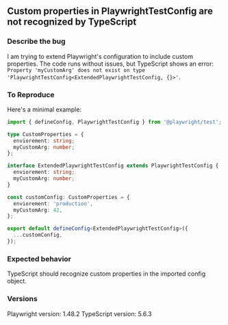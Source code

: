 ## Custom properties in PlaywrightTestConfig are not recognized by TypeScript

### Describe the bug

I am trying to extend Playwright's configuration to include custom properties. The code runs without issues, but TypeScript shows an error: `Property 'myCustomArg' does not exist on type 'PlaywrightTestConfig<ExtendedPlaywrightTestConfig, {}>'`.

### To Reproduce

Here's a minimal example:

```typescript
import { defineConfig, PlaywrightTestConfig } from '@playwright/test';

type CustomProperties = {
  enviorement: string;
  myCustomArg: number;
};

interface ExtendedPlaywrightTestConfig extends PlaywrightTestConfig {
  enviorement: string;
  myCustomArg: number;
}

const customConfig: CustomProperties = {
  enviorement: 'production',
  myCustomArg: 42,
};

export default defineConfig<ExtendedPlaywrightTestConfig>({
  ...customConfig,
});
```

### Expected behavior

TypeScript should recognize custom properties in the imported config object.

### Versions

Playwright version: 1.48.2
TypeScript version: 5.6.3

